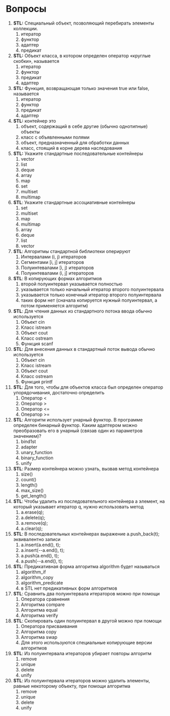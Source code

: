 # Вопросы

1. **STL:** Специальный объект, позволяющий перебирать элементы коллекции.
   1.  итератор
   2.  функтор
   3.  адаптер
   4.  предикат
2. **STL:** Объект класса, в котором определен оператор «круглые скобки», называется
   1. итератор
   2. функтор
   3. предикат
   4. адаптер
3. **STL:** Функция, возвращающая только значения true или false, называется
   1. итератор
   2. функтор
   3. предикат
   4. адаптер
4. **STL:** контейнер это
   1. объект, содержащий в себе другие \(обычно однотипные\) объекты
   2. класс с объявленными полями
   3. объект, предназначенный для обработки данных
   4. класс, стоящий в корне дерева наследования
5. **STL:** Укажите стандартные последовательные контейнеры
   1. vector
   2. list
   3. deque
   4. array
   5. map
   6. set
   7. multiset
   8. multimap
6. **STL**: Укажите стандартные ассоциативные контейнеры
   1. set
   2. multiset
   3. map
   4. multimap
   5. array
   6. deque
   7. list
   8. vector
7. **STL**: Алгоритмы стандартной библиотеки оперируют
   1. Интервалами \(i, j\) итераторов
   2. Сегментами \[i, j\] итераторов
   3. Полуинтевалами \[i, j\) итераторов
   4. Полуинтевалами \(i, j\] итераторов
8. **STL**: В копирующих формах алгоритмов
   1. второй полуинтервал указывается полностью
   2. указывается только начальный итератор второго полуинтервала
   3. указывается только конечный итератор второго полуинтервала
   4. таких форм нет \(сначала копируется нужный полуинтервал, а потом применяется алгоритм\)
9. **STL**: Для чтения данных из стандартного потока ввода обычно используется
   1. Объект cin
   2. Класс istream
   3. Объект cout
   4. Класс ostream
   5. Функция scanf
10. **STL**: Для внесения данных в стандартный поток вывода обычно используется
    1. Объект cin
    2. Класс istream
    3. Объект cout
    4. Класс ostream
    5. Функция printf
11. **STL**: Для того, чтобы для объектов класса был определен оператор упорядочивания, достаточно определить
    1. Оператор &lt;
    2. Оператор &gt;
    3. Оператор &lt;=
    4. Оператор &gt;=
12. **STL**: Алгоритм использует унарный функтор. В программе определен бинарный функтор. Каким адаптером можно преобразовать его в унарный \(связав один из параметров значением\)?
    1. bind1st
    2. adapter
    3. unary\_function
    4. binary\_function
    5. unify
13. **STL**: Размер контейнера можно узнать, вызвав метод контейнера
    1. size\(\)
    2. count\(\)
    3. length\(\)
    4. max\_size\(\)
    5. get\_length\(\)
14. **STL**: Чтобы удалить из последовательного контейнера а элемент, на который указывает итератор q, нужно использовать метод
    1. а.erase\(q\);
    2. а.delete\(q\);
    3. а.remove\(q\);
    4. а.clear\(q\);
15. **STL**: В последовательных контейнерах выражение a.push\_back\(t\); эквивалентно записи
    1. a.insert\(a.end\(\), t\);
    2. a.insert\(--a.end\(\), t\);
    3. a.push\(a.end\(\), t\);
    4. a.push\(--a.end\(\), t\);
16. **STL**: Предикативная форма алгоритма algorithm будет называться
    1. algorithm\_if
    2. algorithm\_copy
    3. algorithm\_predicate
    4. в STL нет предикативных форм алгоритмов
17. **STL**: Сравнить два полуинтервала итераторов можно при помощи
    1. Оператора сравнения
    2. Алгоритма compare
    3. Алгоритма equal
    4. Алгоритма verify
18. **STL**: Скопировать один полуинтервал в другой можно при помощи
    1. Оператора присваивания
    2. Алгоритма copy
    3. Алгоритма swap
    4. Для этого используются специальные копирующие версии алгоритмов
19. **STL**: Из полуинтервала итераторов убирает повторы алгоритм
    1. remove
    2. unique
    3. delete
    4. unify
20. **STL**: Из полуинтервала итераторов можно удалить элементы, равные некоторому объекту, при помощи алгоритма
    1. remove
    2. unique
    3. delete
    4. unify



